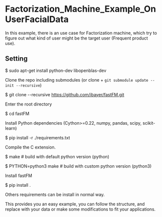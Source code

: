 # Factorization_Machine_Example_OnUserFacialData
In this example, there is an use case for Factorization machine, which try to figure out what kind of user might be the target user (Frequent product use).

## Setting

$ sudo apt-get install python-dev libopenblas-dev

Clone the repo including submodules (or clone + `git submodule update --init --recursive`)

$ git clone --recursive https://github.com/ibayer/fastFM.git

Enter the root directory

$ cd fastFM

Install Python dependencies (Cython>=0.22, numpy, pandas, scipy, scikit-learn)

$ pip install -r ./requirements.txt

Compile the C extension.

$ make                      # build with default python version (python)

$ PYTHON=python3 make       # build with custom python version (python3)

Install fastFM

$ pip install .

Others requirements can be install in normal way.

This provides you an easy example, you can follow the structure, and replace with your data or make some modifications to fit your applications.
